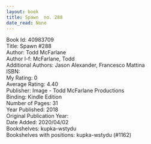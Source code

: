 ```yaml
---
layout: book
title: Spawn  no. 288
date_read: None
---
```


Book Id: 40983709<br />
Title: Spawn #288<br />
Author: Todd McFarlane<br />
Author l-f: McFarlane, Todd<br />
Additional Authors: Jason Alexander, Francesco Mattina<br />
ISBN: <br />
My Rating: 0<br />
Average Rating: 4.40<br />
Publisher: Image - Todd McFarlane Productions<br />
Binding: Kindle Edition<br />
Number of Pages: 31<br />
Year Published: 2018<br />
Original Publication Year: <br />
Date Added: 2020/04/02<br />
Bookshelves: kupka-wstydu<br />
Bookshelves with positions: kupka-wstydu (#1162)<br />

